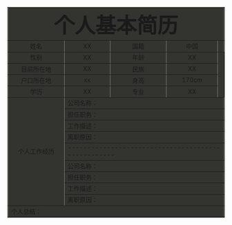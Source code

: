 <html>
<head>
<title>个人简历表</title>
</head>
<body>
<table border="1" cellpadding="3" cellspacing="3" align="center" bgcolor="#33333">
<tr align="center" >
<td align="center" colspan="5">
<font size="13"><b>个人基本简历</b></font>
</td>
</tr>
<tr align="center" >
<td width="200">姓名</td>
<td width="150">XX</td>
<td width="200">国籍</td>
<td width="150">中国</td>
<td><img src="./yuwenhao.png"></td>
</tr>
<tr align="center">
<td>性别</td>
<td>XX</td>
<td>年龄</td>
<td>XX</td>
</tr>
<tr align="center">
<td>目前所在地</td>
<td>XX</td>
<td>民族</td>
<td>XX</td>
</tr>
<tr align="center">
<td>户口所在地</td>
<td>xx</td>
<td>身高</td>
<td>170cm</td>
</tr>
<tr align="center">
<td>学历</td>
<td>XX</td>
<td>专业</td>
<td>XX</td>
</tr>
<tr align="center">
<td rowspan ="9" align="middle">个人工作经历</td>
<td colspan="4" align="left">公司名称：</td>
</tr>
<tr>
<td colspan="4">担任职务：</td>
</tr>
<tr>
<td colspan="4">工作描述：</td>
</tr>
<tr>
<td colspan="4">离职原因：</td>
</tr>
<tr>
<td colspan="4">---------------------------------------------------</td>
</tr>
<tr align="center">
<td colspan="4" align="left">公司名称：</td>
</tr>
<tr>
<td colspan="4">担任职务：</td>
</tr>
<tr>
<td colspan="4">工作描述：</td>
</tr>
<tr>
<td colspan="4">离职原因：</td>
</tr>
<tr>
<td colspan="5">个人总结：</td>
</tr>
</table>
</body>
</html>
